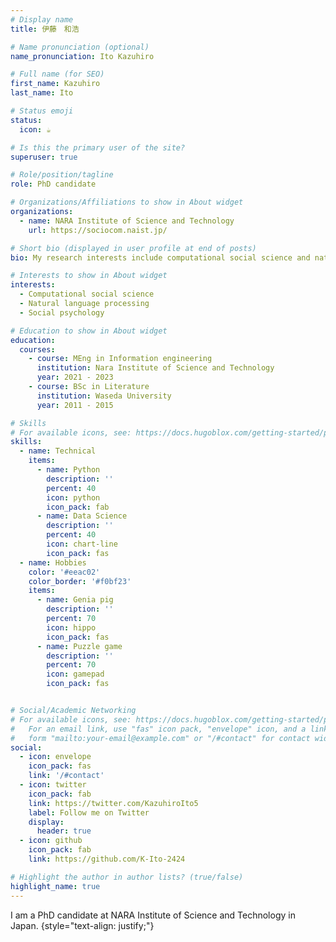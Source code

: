 ```yaml
---
# Display name
title: 伊藤　和浩

# Name pronunciation (optional)
name_pronunciation: Ito Kazuhiro

# Full name (for SEO)
first_name: Kazuhiro
last_name: Ito

# Status emoji
status:
  icon: ☕️

# Is this the primary user of the site?
superuser: true

# Role/position/tagline
role: PhD candidate

# Organizations/Affiliations to show in About widget
organizations:
  - name: NARA Institute of Science and Technology
    url: https://sociocom.naist.jp/

# Short bio (displayed in user profile at end of posts)
bio: My research interests include computational social science and natural language processing.

# Interests to show in About widget
interests:
  - Computational social science
  - Natural language processing
  - Social psychology

# Education to show in About widget
education:
  courses:
    - course: MEng in Information engineering
      institution: Nara Institute of Science and Technology
      year: 2021 - 2023
    - course: BSc in Literature
      institution: Waseda University
      year: 2011 - 2015

# Skills
# For available icons, see: https://docs.hugoblox.com/getting-started/page-builder/#icons
skills:
  - name: Technical
    items:
      - name: Python
        description: ''
        percent: 40
        icon: python
        icon_pack: fab
      - name: Data Science
        description: ''
        percent: 40
        icon: chart-line
        icon_pack: fas
  - name: Hobbies
    color: '#eeac02'
    color_border: '#f0bf23'
    items:
      - name: Genia pig
        description: ''
        percent: 70
        icon: hippo
        icon_pack: fas
      - name: Puzzle game
        description: ''
        percent: 70
        icon: gamepad
        icon_pack: fas


# Social/Academic Networking
# For available icons, see: https://docs.hugoblox.com/getting-started/page-builder/#icons
#   For an email link, use "fas" icon pack, "envelope" icon, and a link in the
#   form "mailto:your-email@example.com" or "/#contact" for contact widget.
social:
  - icon: envelope
    icon_pack: fas
    link: '/#contact'
  - icon: twitter
    icon_pack: fab
    link: https://twitter.com/KazuhiroIto5
    label: Follow me on Twitter
    display:
      header: true
  - icon: github
    icon_pack: fab
    link: https://github.com/K-Ito-2424

# Highlight the author in author lists? (true/false)
highlight_name: true
---
```

I am a PhD candidate at NARA Institute of Science and Technology in Japan.
{style="text-align: justify;"}
